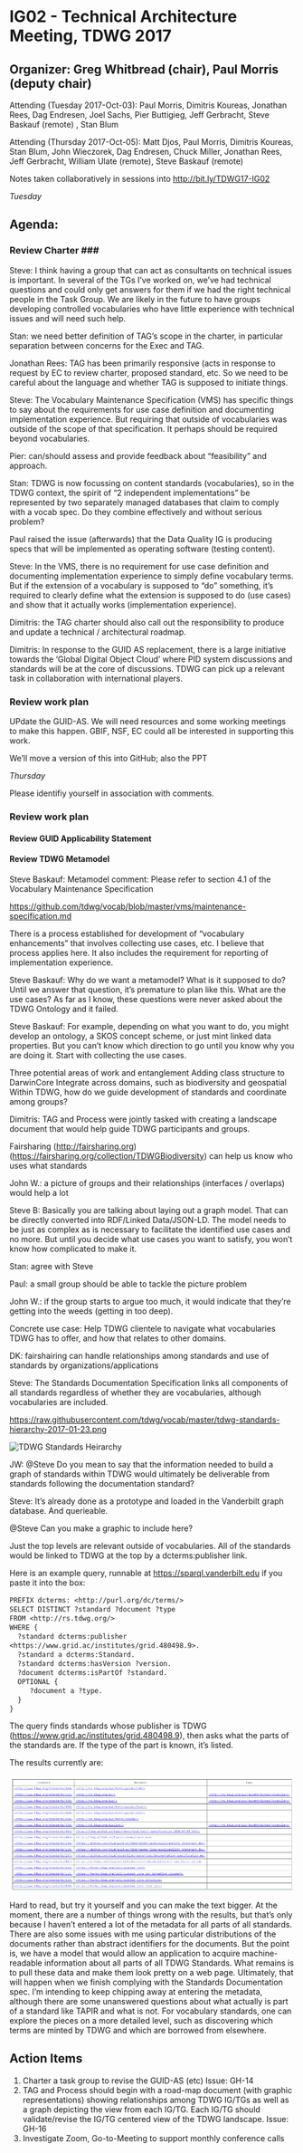 # IG02 - Technical Architecture Meeting, TDWG 2017 #

## Organizer: Greg Whitbread (chair), Paul Morris (deputy chair) ##

Attending (Tuesday 2017-Oct-03):  Paul Morris, Dimitris Koureas, Jonathan Rees, Dag Endresen, Joel Sachs, Pier Buttigieg, Jeff Gerbracht, Steve Baskauf (remote) , Stan Blum

Attending (Thursday 2017-Oct-05): Matt Djos, Paul Morris, Dimitris Koureas, Stan Blum, John Wieczorek, Dag Endresen, Chuck Miller, Jonathan Rees, Jeff Gerbracht, William Ulate (remote), Steve Baskauf (remote)

Notes taken collaboratively in sessions into http://bit.ly/TDWG17-IG02

*Tuesday*

## Agenda: ##
### Review Charter ###

Steve: I think having a group that can act as consultants on technical issues is important.  In several of the TGs I’ve worked on, we’ve had technical questions and could only get answers for them if we had the right technical people in the Task Group.  We are likely in the future to have groups developing controlled vocabularies who have little experience with technical issues and will need such help.

Stan: we need better definition of TAG’s scope in the charter, in particular separation between concerns for the Exec and TAG.

Jonathan Rees:  TAG has been primarily responsive (acts in response to request by EC to review charter, proposed standard, etc.
So we need to be careful about the language and whether TAG is supposed to initiate things.  

Steve: The Vocabulary Maintenance Specification (VMS) has specific things to say about the requirements for use case definition and documenting implementation experience.  But requiring that outside of vocabularies was outside of the scope of that specification.  It perhaps should be required beyond vocabularies.

Pier:  can/should assess and provide feedback about “feasibility” and approach.

Stan:  TDWG is now focussing on content standards (vocabularies), so in the TDWG context, the spirit of “2 independent implementations” be represented by two separately managed databases that claim to comply with a vocab spec. Do they combine effectively and without serious problem?

Paul raised the issue (afterwards) that the Data Quality IG is producing specs that will be implemented as operating software (testing content).

Steve: In the VMS, there is no requirement for use case definition and documenting implementation experience to simply define vocabulary terms.  But if the extension of a vocabulary is supposed to “do” something, it’s required to clearly define what the extension is supposed to do (use cases) and show that it actually works (implementation experience).  

Dimitris:  the TAG charter should also call out the responsibility to produce and update a technical / architectural roadmap.

Dimitris: In response to the GUID AS replacement, there is a large initiative towards the ‘Global Digital Object Cloud’ where PID system discussions and standards will be at the core of discussions. TDWG can pick up a relevant task in collaboration with international players.  

### Review work plan ###

UPdate the GUID-AS.   We will need resources and some working meetings to make this happen.  GBIF, NSF, EC could all be interested in supporting this work.

We’ll move a version of this into GitHub; also the PPT

*Thursday*

Please identifiy yourself in association with comments.

### Review work plan ###
#### Review GUID Applicability Statement ####
#### Review TDWG Metamodel ####

Steve Baskauf: Metamodel comment: Please refer to section 4.1 of the Vocabulary Maintenance Specification

https://github.com/tdwg/vocab/blob/master/vms/maintenance-specification.md

There is a process established for development of “vocabulary enhancements” that involves collecting use cases, etc.  I believe that process applies here.  It also includes the requirement for reporting of implementation experience.

Steve Baskauf: Why do we want a metamodel? What is it supposed to do?  Until we answer that question, it’s premature to plan like this.  What are the use cases?  As far as I know, these questions were never asked about the TDWG Ontology and it failed.

Steve Baskauf:  For example, depending on what you want to do, you might develop an ontology, a SKOS concept scheme, or just mint linked data properties.  But you can’t know which direction to go until you know why you are doing it.  Start with collecting the use cases.

Three potential areas of work and entanglement
Adding class structure to DarwinCore 
Integrate across domains, such as biodiversity and geospatial
Within TDWG, how do we guide development of standards and coordinate among groups?

Dimitris: TAG and Process were jointly tasked with creating a landscape document that would help guide TDWG participants and groups.

Fairsharing (http://fairsharing.org) (https://fairsharing.org/collection/TDWGBiodiversity) can help us know who uses what standards

John W.:  a picture of groups and their relationships (interfaces / overlaps) would help a lot

Steve B: Basically you are talking about laying out a graph model.  That can be directly converted into RDF/Linked Data/JSON-LD.  The model needs to be just as complex as is necessary to facilitate the identified use cases and no more.  But until you decide what use cases you want to satisfy, you won’t know how complicated to make it.

Stan: agree with Steve

Paul: a small group should be able to tackle the picture problem

John W.:  if the group starts to argue too much, it would indicate that they’re getting into the weeds (getting in too deep).

Concrete use case: Help TDWG clientele to navigate what vocabularies TDWG has to offer, and how that relates to other domains.


DK:  fairshairing can handle relationships among standards and use of standards by organizations/applications

Steve: The Standards Documentation Specification links all components of all standards regardless of whether they are vocabularies, although vocabularies are included. 

https://raw.githubusercontent.com/tdwg/vocab/master/tdwg-standards-hierarchy-2017-01-23.png

![TDWG Standards Heirarchy](https://raw.githubusercontent.com/tdwg/vocab/master/tdwg-standards-hierarchy-2017-01-23.png)

JW: @Steve Do you mean to say that the information needed to build a graph of standards within TDWG would ultimately be deliverable from standards following the documentation standard?

Steve: It’s already done as a prototype and loaded in the Vanderbilt graph database.  And querieable.  

@Steve Can you make a graphic to include here? 


Just the top levels are relevant outside of vocabularies.  All of the standards would be linked to TDWG at the top by a dcterms:publisher link.  

Here is an example query, runnable at https://sparql.vanderbilt.edu if you paste it into the box:

    PREFIX dcterms: <http://purl.org/dc/terms/>
    SELECT DISTINCT ?standard ?document ?type
    FROM <http://rs.tdwg.org/>
    WHERE {
      ?standard dcterms:publisher <https://www.grid.ac/institutes/grid.480498.9>.
      ?standard a dcterms:Standard.
      ?standard dcterms:hasVersion ?version.
      ?document dcterms:isPartOf ?standard.
      OPTIONAL {
         ?document a ?type.
      }
    }

The query finds standards whose publisher is TDWG (https://www.grid.ac/institutes/grid.480498.9), then asks what the parts of the standards are.  If the type of the part is known, it’s listed. 

The results currently are:

![Query results](https://github.com/tdwg/tag/blob/master/meetings/TDWG2017/VlSneX.png)

Hard to read, but try it yourself and you can make the text bigger.  At the moment, there are a number of things wrong with the results, but that’s only because I haven’t entered a lot of the metadata for all parts of all standards.  There are also some issues with me using particular distributions of the documents rather than abstract identifiers for the documents.  But the point is, we have a model that would allow an application to acquire machine-readable information about all parts of all TDWG Standards. What remains is to pull these data and make them look pretty on a web page.  Ultimately, that will happen when we finish complying with the Standards Documentation spec. I’m intending to keep chipping away at entering the metadata, although there are some unanswered questions about what actually is part of a standard like TAPIR and what is not.  For vocabulary standards, one can explore the pieces on a more detailed level, such as discovering which terms are minted by TDWG and which are borrowed from elsewhere.


## Action Items ##

1. Charter a task group to revise the GUID-AS (etc)  Issue: GH-14
1. TAG and Process should begin with a road-map document (with graphic representations) showing relationships among TDWG IG/TGs as well as a graph depicting the view from each IG/TG.  Each IG/TG should validate/revise the IG/TG centered view of the TDWG landscape.  Issue: GH-16
1. Investigate Zoom, Go-to-Meeting to support monthly conference calls



